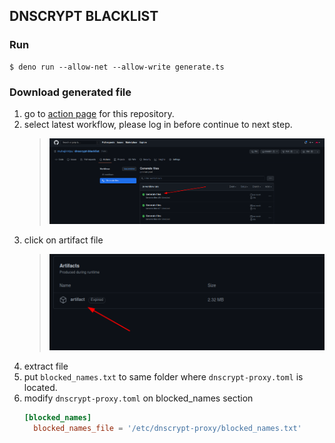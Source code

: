 DNSCRYPT BLACKLIST
---

### Run 
```shell
$ deno run --allow-net --allow-write generate.ts
```

### Download generated file
1. go to [action page](https://github.com/muhajirinlpu/dnscrypt-blacklist/actions/workflows/generate.yaml) for this repository.
2. select latest workflow, please log in before continue to next step.
   > ![](art/ss-1.png)
3. click on artifact file
   > ![](art/ss-2.png)
4. extract file 
5. put `blocked_names.txt` to same folder where `dnscrypt-proxy.toml` is located.
6. modify `dnscrypt-proxy.toml` on blocked_names section
   ```toml
   [blocked_names]
     blocked_names_file = '/etc/dnscrypt-proxy/blocked_names.txt'
   ```
   